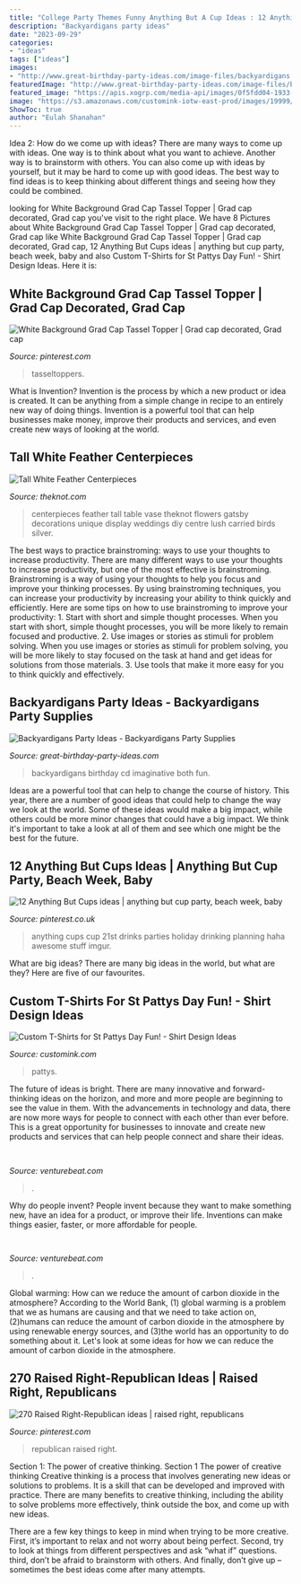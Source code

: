 ```yaml
---
title: "College Party Themes Funny Anything But A Cup Ideas : 12 Anything But Cups Ideas"
description: "Backyardigans party ideas"
date: "2023-09-29"
categories:
- "ideas"
tags: ["ideas"]
images:
- "http://www.great-birthday-party-ideas.com/image-files/backyardigans.jpg"
featuredImage: "http://www.great-birthday-party-ideas.com/image-files/backyardigans.jpg"
featured_image: "https://apis.xogrp.com/media-api/images/0f5fdd04-1933-11e4-843f-22000aa61a3e~rs_729.h"
image: "https://s3.amazonaws.com/customink-iotw-east-prod/images/19999/original/image.jpg?1363978569"
ShowToc: true
author: "Eulah Shanahan"
---
```



Idea 2: How do we come up with ideas?
There are many ways to come up with ideas. One way is to think about what you want to achieve. Another way is to brainstorm with others. You can also come up with ideas by yourself, but it may be hard to come up with good ideas. The best way to find ideas is to keep thinking about different things and seeing how they could be combined.

	

		
looking for White Background Grad Cap Tassel Topper | Grad cap decorated, Grad cap you've visit to the right place. We have 8 Pictures about White Background Grad Cap Tassel Topper | Grad cap decorated, Grad cap like White Background Grad Cap Tassel Topper | Grad cap decorated, Grad cap, 12 Anything But Cups ideas | anything but cup party, beach week, baby and also Custom T-Shirts for St Pattys Day Fun! - Shirt Design Ideas. Here it is:
		
    
## White Background Grad Cap Tassel Topper | Grad Cap Decorated, Grad Cap

<img loading=lazy src="https://i.pinimg.com/originals/dd/a1/d5/dda1d553c34dc8ba212cc4d5146a7c3f.jpg" onerror="this.onerror=null;this.src='https://tse2.mm.bing.net/th?id=OIP.IveJBiYlO4diLSlheSFByAHaHb&amp;pid=15.1';" alt="White Background Grad Cap Tassel Topper | Grad cap decorated, Grad cap">

_Source: pinterest.com_

>tasseltoppers. 

	

What is Invention?
Invention is the process by which a new product or idea is created. It can be anything from a simple change in recipe to an entirely new way of doing things. Invention is a powerful tool that can help businesses make money, improve their products and services, and even create new ways of looking at the world.

    
## Tall White Feather Centerpieces

<img loading=lazy src="https://apis.xogrp.com/media-api/images/0f5fdd04-1933-11e4-843f-22000aa61a3e~rs_729.h" onerror="this.onerror=null;this.src='https://tse1.mm.bing.net/th?id=OIP.IJMehOasZJLClF1J7e9LWgHaKH&amp;pid=15.1';" alt="Tall White Feather Centerpieces">

_Source: theknot.com_

>centerpieces feather tall table vase theknot flowers gatsby decorations unique display weddings diy centre lush carried birds silver. 

	

The best ways to practice brainstroming: ways to use your thoughts to increase productivity.
There are many different ways to use your thoughts to increase productivity, but one of the most effective is brainstroming. Brainstroming is a way of using your thoughts to help you focus and improve your thinking processes. By using brainstroming techniques, you can increase your productivity by increasing your ability to think quickly and efficiently. Here are some tips on how to use brainstroming to improve your productivity: 1. Start with short and simple thought processes. When you start with short, simple thought processes, you will be more likely to remain focused and productive. 2. Use images or stories as stimuli for problem solving. When you use images or stories as stimuli for problem solving, you will be more likely to stay focused on the task at hand and get ideas for solutions from those materials. 3. Use tools that make it more easy for you to think quickly and effectively.

    
## Backyardigans Party Ideas - Backyardigans Party Supplies

<img loading=lazy src="http://www.great-birthday-party-ideas.com/image-files/backyardigans.jpg" onerror="this.onerror=null;this.src='https://tse3.mm.bing.net/th?id=OIP.8LBnXDyLBDQ2nPhkxNAy8AAAAA&amp;pid=15.1';" alt="Backyardigans Party Ideas - Backyardigans Party Supplies">

_Source: great-birthday-party-ideas.com_

>backyardigans birthday cd imaginative both fun. 

	

Ideas are a powerful tool that can help to change the course of history. This year, there are a number of good ideas that could help to change the way we look at the world. Some of these ideas would make a big impact, while others could be more minor changes that could have a big impact. We think it's important to take a look at all of them and see which one might be the best for the future.

    
## 12 Anything But Cups Ideas | Anything But Cup Party, Beach Week, Baby

<img loading=lazy src="https://i.pinimg.com/236x/2e/dc/8b/2edc8bc94414b616e61ee2e8372a9ab8--st-party-halloween-foods.jpg" onerror="this.onerror=null;this.src='https://tse4.mm.bing.net/th?id=OIP.ObO7JhSDpqncgTxA6jzcgwDIEs&amp;pid=15.1';" alt="12 Anything But Cups ideas | anything but cup party, beach week, baby">

_Source: pinterest.co.uk_

>anything cups cup 21st drinks parties holiday drinking planning haha awesome stuff imgur. 

	

What are big ideas?
There are many big ideas in the world, but what are they? Here are five of our favourites.

    
## Custom T-Shirts For St Pattys Day Fun! - Shirt Design Ideas

<img loading=lazy src="https://s3.amazonaws.com/customink-iotw-east-prod/images/19999/original/image.jpg?1363978569" onerror="this.onerror=null;this.src='https://tse2.mm.bing.net/th?id=OIP.l6Jz2DAFKKAkkBAtgXKMGAHaFj&amp;pid=15.1';" alt="Custom T-Shirts for St Pattys Day Fun! - Shirt Design Ideas">

_Source: customink.com_

>pattys. 

	

The future of ideas is bright. There are many innovative and forward-thinking ideas on the horizon, and more and more people are beginning to see the value in them. With the advancements in technology and data, there are now more ways for people to connect with each other than ever before. This is a great opportunity for businesses to innovate and create new products and services that can help people connect and share their ideas.

    
## 

<img loading=lazy src="https://venturebeat.com/wp-content/uploads/2020/04/hp-envy-2.jpg?w=800" onerror="this.onerror=null;this.src='https://tse3.mm.bing.net/th?id=OIP.JVSj1jCSAFvhjhufKHhGPAHaEt&amp;pid=15.1';" alt="">

_Source: venturebeat.com_

>. 

	

Why do people invent?
People invent because they want to make something new, have an idea for a product, or improve their life. Inventions can make things easier, faster, or more affordable for people.

    
## 

<img loading=lazy src="https://venturebeat.com/wp-content/uploads/2020/06/Esk_Product_Inclusion-Index.jpg?w=800" onerror="this.onerror=null;this.src='https://tse2.mm.bing.net/th?id=OIP.BQI-J6_74jyFUnmCtRtSngHaEL&amp;pid=15.1';" alt="">

_Source: venturebeat.com_

>. 

	

Global warming: How can we reduce the amount of carbon dioxide in the atmosphere?
According to the World Bank, (1) global warming is a problem that we as humans are causing and that we need to take action on, (2)humans can reduce the amount of carbon dioxide in the atmosphere by using renewable energy sources, and (3)the world has an opportunity to do something about it. Let's look at some ideas for how we can reduce the amount of carbon dioxide in the atmosphere.

    
## 270 Raised Right-Republican Ideas | Raised Right, Republicans

<img loading=lazy src="https://i.pinimg.com/236x/33/5e/ce/335ece69287993ffb287062e4917a8f8--preppy-stickers-republican-girl.jpg" onerror="this.onerror=null;this.src='https://tse4.mm.bing.net/th?id=OIP.mu5LowmDjIjprgar9y3AwwHaHP&amp;pid=15.1';" alt="270 Raised Right-Republican ideas | raised right, republicans">

_Source: pinterest.com_

>republican raised right. 

	

Section 1: The power of creative thinking.
Section 1 The power of creative thinking
Creative thinking is a process that involves generating new ideas or solutions to problems. It is a skill that can be developed and improved with practice. There are many benefits to creative thinking, including the ability to solve problems more effectively, think outside the box, and come up with new ideas.

There are a few key things to keep in mind when trying to be more creative. First, it’s important to relax and not worry about being perfect. Second, try to look at things from different perspectives and ask “what if” questions. third, don’t be afraid to brainstorm with others. And finally, don’t give up – sometimes the best ideas come after many attempts.

